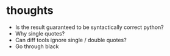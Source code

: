 # thoughts

- Is the result guaranteed to be syntactically correct python?
- Why single quotes?
- Can diff tools ignore single / double quotes?
- Go through black

